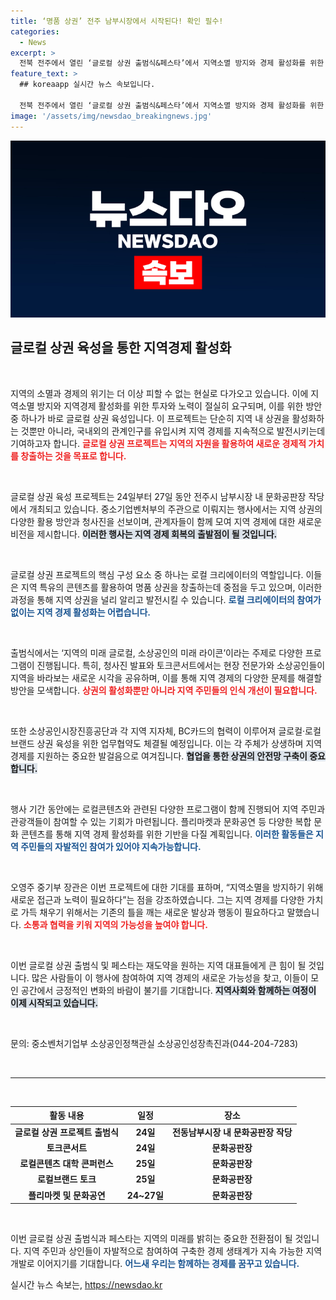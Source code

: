 ```yaml
---
title: ‘명품 상권’ 전주 남부시장에서 시작된다! 확인 필수!
categories:
  - News
excerpt: >
  전북 전주에서 열린 ‘글로컬 상권 출범식&페스타’에서 지역소멸 방지와 경제 활성화를 위한 혁신적인 프로젝트가 발표됐다. 참가자들은 로컬 크리에이터 중심의 명품 상권 육성을 목표로 다양한 프로그램을 진행하며, 지역의 미래를 이야기한다.
feature_text: >
  ## koreaapp 실시간 뉴스 속보입니다.

  전북 전주에서 열린 ‘글로컬 상권 출범식&페스타’에서 지역소멸 방지와 경제 활성화를 위한 혁신적인 프로젝트가 발표됐다. 참가자들은 로컬 크리에이터 중심의 명품 상권 육성을 목표로 다양한 프로그램을 진행하며, 지역의 미래를 이야기한다.
image: '/assets/img/newsdao_breakingnews.jpg'
---
```


<p><img src="/assets/img/newsdao_breakingnews.jpg" alt="koreaapp 속보" /></p>

<h2 data-ke-size="size26">글로컬 상권 육성을 통한 지역경제 활성화</h2>

<p data-ke-size="size16">&nbsp;</p>

<p>지역의 소멸과 경제의 위기는 더 이상 피할 수 없는 현실로 다가오고 있습니다. 이에 지역소멸 방지와 지역경제 활성화를 위한 투자와 노력이 절실히 요구되며, 이를 위한 방안 중 하나가 바로 글로컬 상권 육성입니다. 이 프로젝트는 단순히 지역 내 상권을 활성화하는 것뿐만 아니라, 국내외의 관계인구를 유입시켜 지역 경제를 지속적으로 발전시키는데 기여하고자 합니다. <b><span style="color: #ee2323;">글로컬 상권 프로젝트는 지역의 자원을 활용하여 새로운 경제적 가치를 창출하는 것을 목표로 합니다.</span></b></p>

<p data-ke-size="size16">&nbsp;</p>

<p>글로컬 상권 육성 프로젝트는 24일부터 27일 동안 전주시 남부시장 내 문화공판장 작당에서 개최되고 있습니다. 중소기업벤처부의 주관으로 이뤄지는 행사에서는 지역 상권의 다양한 활용 방안과 청사진을 선보이며, 관계자들이 함께 모여 지역 경제에 대한 새로운 비전을 제시합니다. <b><span style="background-color: #21538527;">이러한 행사는 지역 경제 회복의 출발점이 될 것입니다.</span></b></p>

<p data-ke-size="size16">&nbsp;</p>

<p>글로컬 상권 프로젝트의 핵심 구성 요소 중 하나는 로컬 크리에이터의 역할입니다. 이들은 지역 특유의 콘텐츠를 활용하여 명품 상권을 창출하는데 중점을 두고 있으며, 이러한 과정을 통해 지역 상권을 널리 알리고 발전시킬 수 있습니다. <b><span style="color: #1a5490;">로컬 크리에이터의 참여가 없이는 지역 경제 활성화는 어렵습니다.</span></b></p>

<p data-ke-size="size16">&nbsp;</p>

<p>출범식에서는 ‘지역의 미래 글로컬, 소상공인의 미래 라이콘’이라는 주제로 다양한 프로그램이 진행됩니다. 특히, 청사진 발표와 토크콘서트에서는 현장 전문가와 소상공인들이 지역을 바라보는 새로운 시각을 공유하며, 이를 통해 지역 경제의 다양한 문제를 해결할 방안을 모색합니다. <b><span style="color: #ee2323;">상권의 활성화뿐만 아니라 지역 주민들의 인식 개선이 필요합니다.</span></b></p>

<p data-ke-size="size16">&nbsp;</p>

<p>또한 소상공인시장진흥공단과 각 지역 지자체, BC카드의 협력이 이루어져 글로컬·로컬브랜드 상권 육성을 위한 업무협약도 체결될 예정입니다. 이는 각 주체가 상생하며 지역경제를 지원하는 중요한 발걸음으로 여겨집니다. <b><span style="background-color: #21538527;">협업을 통한 상권의 안전망 구축이 중요합니다.</span></b></p>

<p data-ke-size="size16">&nbsp;</p>

<p>행사 기간 동안에는 로컬콘텐츠와 관련된 다양한 프로그램이 함께 진행되어 지역 주민과 관광객들이 참여할 수 있는 기회가 마련됩니다. 플리마켓과 문화공연 등 다양한 복합 문화 콘텐츠를 통해 지역 경제 활성화를 위한 기반을 다질 계획입니다. <b><span style="color: #1a5490;">이러한 활동들은 지역 주민들의 자발적인 참여가 있어야 지속가능합니다.</span></b></p>

<p data-ke-size="size16">&nbsp;</p>

<p>오영주 중기부 장관은 이번 프로젝트에 대한 기대를 표하며, “지역소멸을 방지하기 위해 새로운 접근과 노력이 필요하다”는 점을 강조하였습니다. 그는 지역 경제를 다양한 가치로 가득 채우기 위해서는 기존의 틀을 깨는 새로운 발상과 행동이 필요하다고 말했습니다. <b><span style="color: #ee2323;">소통과 협력을 키워 지역의 가능성을 높여야 합니다.</span></b></p>

<p data-ke-size="size16">&nbsp;</p>

<p>이번 글로컬 상권 출범식 및 페스타는 재도약을 원하는 지역 대표들에게 큰 힘이 될 것입니다. 많은 사람들이 이 행사에 참여하여 지역 경제의 새로운 가능성을 찾고, 이들이 모인 공간에서 긍정적인 변화의 바람이 불기를 기대합니다. <b><span style="background-color: #21538527;">지역사회와 함께하는 여정이 이제 시작되고 있습니다.</span></b></p>

<p data-ke-size="size16">&nbsp;</p>

<p>문의: 중소벤처기업부 소상공인정책관실 소상공인성장촉진과(044-204-7283)</p>

<p data-ke-size="size16">&nbsp;</p>

<hr />

<p data-ke-size="size16">&nbsp;</p> 

<table>
    <thead>
        <tr>
            <th style="text-align: center; height: 17px;"><b>활동 내용</b></th>
            <th style="text-align: center; height: 17px;"><b>일정</b></th>
            <th style="text-align: center; height: 17px;"><b>장소</b></th>
        </tr>
    </thead>
    <tbody>
        <tr>
            <td style="text-align: center; height: 17px;"><b>글로컬 상권 프로젝트 출범식</b></td>
            <td style="text-align: center; height: 17px;"><b>24일</b></td>
            <td style="text-align: center; height: 17px;"><b>전동남부시장 내 문화공판장 작당</b></td>
        </tr>
        <tr>
            <td style="text-align: center; height: 17px;"><b>토크콘서트</b></td>
            <td style="text-align: center; height: 17px;"><b>24일</b></td>
            <td style="text-align: center; height: 17px;"><b>문화공판장</b></td>
        </tr>
        <tr>
            <td style="text-align: center; height: 17px;"><b>로컬콘텐츠 대학 콘퍼런스</b></td>
            <td style="text-align: center; height: 17px;"><b>25일</b></td>
            <td style="text-align: center; height: 17px;"><b>문화공판장</b></td>
        </tr>
        <tr>
            <td style="text-align: center; height: 17px;"><b>로컬브랜드 토크</b></td>
            <td style="text-align: center; height: 17px;"><b>25일</b></td>
            <td style="text-align: center; height: 17px;"><b>문화공판장</b></td>
        </tr>
        <tr>
            <td style="text-align: center; height: 17px;"><b>플리마켓 및 문화공연</b></td>
            <td style="text-align: center; height: 17px;"><b>24~27일</b></td>
            <td style="text-align: center; height: 17px;"><b>문화공판장</b></td>
        </tr>
    </tbody>
</table>

<p data-ke-size="size16">&nbsp;</p>

<p>이번 글로컬 상권 출범식과 페스타는 지역의 미래를 밝히는 중요한 전환점이 될 것입니다. 지역 주민과 상인들이 자발적으로 참여하여 구축한 경제 생태계가 지속 가능한 지역 개발로 이어지기를 기대합니다. <b><span style="color: #1a5490;">어느새 우리는 함께하는 경제를 꿈꾸고 있습니다.</span></b></p>
실시간 뉴스 속보는, <a href="https://newsdao.kr" rel="dofollow">https://newsdao.kr</a>


